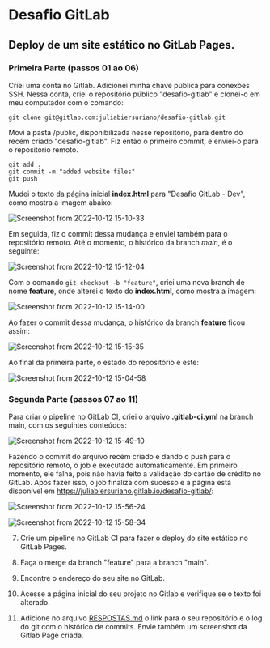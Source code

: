 # Desafio GitLab

## Deploy de um site estático no GitLab Pages.

### Primeira Parte (passos 01 ao 06)

Criei uma conta no Gitlab. Adicionei minha chave pública para conexões SSH. Nessa conta, criei o repositório público "desafio-gitlab" e clonei-o em meu computador com o comando:

```
git clone git@gitlab.com:juliabiersuriano/desafio-gitlab.git
```

Movi a pasta /public, disponibilizada nesse repositório, para dentro do recém criado "desafio-gitlab". Fiz então o primeiro commit, e enviei-o para o repositório remoto.

```
git add .
git commit -m "added website files"
git push
```

Mudei o texto da página inicial **index.html** para "Desafio GitLab - Dev", como mostra a imagem abaixo:

![Screenshot from 2022-10-12 15-10-33](https://user-images.githubusercontent.com/85142222/195427901-bfdfbb08-e328-493a-b8e2-9d630de4455b.png)

Em seguida, fiz o commit dessa mudança e enviei também para o repositório remoto. Até o momento, o histórico da branch *main*, é o seguinte:

![Screenshot from 2022-10-12 15-12-04](https://user-images.githubusercontent.com/85142222/195428159-1371c768-7abf-4c3c-b504-56cce418a4d3.png)

Com o comando `git checkout -b "feature"`, criei uma nova branch de nome **feature**, onde alterei o texto do **index.html**, como mostra a imagem:

![Screenshot from 2022-10-12 15-14-00](https://user-images.githubusercontent.com/85142222/195428662-fecb8309-f728-4f7b-9721-65390bfa5f02.png)

Ao fazer o commit dessa mudança, o histórico da branch **feature** ficou assim:

![Screenshot from 2022-10-12 15-15-35](https://user-images.githubusercontent.com/85142222/195428798-f1a21568-1e06-4047-9724-7057c53f2149.png)

Ao final da primeira parte, o estado do repositório é este:

![Screenshot from 2022-10-12 15-04-58](https://user-images.githubusercontent.com/85142222/195428913-5b6dd118-c381-49b2-b3f9-2246aeef9f45.png)

### Segunda Parte (passos 07 ao 11)

Para criar o pipeline no GitLab CI, criei o arquivo **.gitlab-ci.yml** na branch main, com os seguintes conteúdos:

![Screenshot from 2022-10-12 15-49-10](https://user-images.githubusercontent.com/85142222/195434668-f5fe15bc-5b72-4741-b9f3-3fa9bb572fde.png)

Fazendo o commit do arquivo recém criado e dando o push para o repositório remoto, o job é executado automaticamente. Em primeiro momento, ele falha, pois não havia feito a validação do cartão de crédito no GitLab. Após fazer isso, o job finaliza com sucesso e a página está disponível em https://juliabiersuriano.gitlab.io/desafio-gitlab/:

![Screenshot from 2022-10-12 15-56-24](https://user-images.githubusercontent.com/85142222/195436027-86ef2a7d-1054-4b29-a99d-acd8b5e69be2.png)

![Screenshot from 2022-10-12 15-58-34](https://user-images.githubusercontent.com/85142222/195436155-fd300f84-b37c-4e00-a980-343fe5eadd99.png)

7. Crie um pipeline no GitLab CI para fazer o deploy do site estático no GitLab Pages.

8. Faça o merge da branch "feature" para a branch "main".

9. Encontre o endereço do seu site no GitLab.

10. Acesse a página inicial do seu projeto no Gitlab e verifique se o texto foi alterado.

11. Adicione no arquivo [RESPOSTAS.md](RESPOSTAS.md) o link para o seu repositório e o log do git com o histórico de commits. Envie também um screenshot da Gitlab Page criada.
